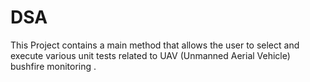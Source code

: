 # DSA
This Project contains a main method that allows the user to select and execute various unit tests related to UAV (Unmanned Aerial Vehicle) bushfire monitoring .

